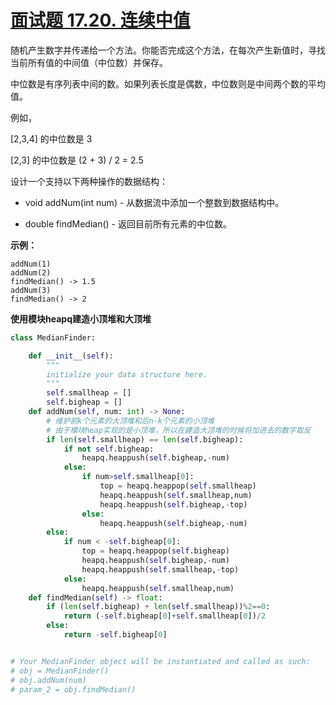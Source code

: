 # [面试题 17.20. 连续中值](https://leetcode-cn.com/problems/continuous-median-lcci/)

随机产生数字并传递给一个方法。你能否完成这个方法，在每次产生新值时，寻找当前所有值的中间值（中位数）并保存。

中位数是有序列表中间的数。如果列表长度是偶数，中位数则是中间两个数的平均值。

例如，

[2,3,4] 的中位数是 3

[2,3] 的中位数是 (2 + 3) / 2 = 2.5

设计一个支持以下两种操作的数据结构：

- void addNum(int num) - 从数据流中添加一个整数到数据结构中。

- double findMedian() - 返回目前所有元素的中位数。

**示例：**

```
addNum(1)
addNum(2)
findMedian() -> 1.5
addNum(3) 
findMedian() -> 2
```

**使用模块heapq建造小顶堆和大顶堆**

```python
class MedianFinder:

    def __init__(self):
        """
        initialize your data structure here.
        """
        self.smallheap = []
        self.bigheap = []
    def addNum(self, num: int) -> None:
        # 维护前k个元素的大顶堆和后n-k个元素的小顶堆
        # 由于模块heap实现的是小顶堆，所以在建造大顶堆的时候将加进去的数字取反
        if len(self.smallheap) == len(self.bigheap):
            if not self.bigheap:
                heapq.heappush(self.bigheap,-num)
            else:
                if num>self.smallheap[0]:
                    top = heapq.heappop(self.smallheap)
                    heapq.heappush(self.smallheap,num)
                    heapq.heappush(self.bigheap,-top)
                else:
                    heapq.heappush(self.bigheap,-num)
        else:
            if num < -self.bigheap[0]:
                top = heapq.heappop(self.bigheap)
                heapq.heappush(self.bigheap,-num)
                heapq.heappush(self.smallheap,-top)
            else:
                heapq.heappush(self.smallheap,num)
    def findMedian(self) -> float:
        if (len(self.bigheap) + len(self.smallheap))%2==0:
            return (-self.bigheap[0]+self.smallheap[0])/2
        else:
            return -self.bigheap[0]


# Your MedianFinder object will be instantiated and called as such:
# obj = MedianFinder()
# obj.addNum(num)
# param_2 = obj.findMedian()
```

